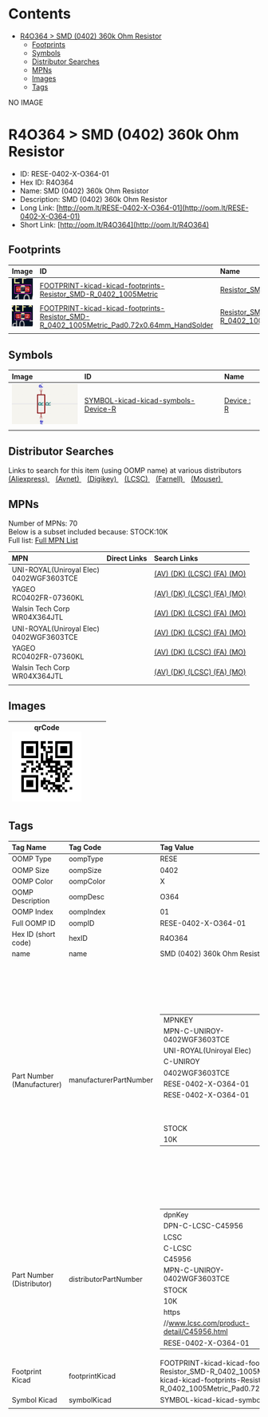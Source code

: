 



Contents
========

* [R4O364 > SMD (0402) 360k Ohm Resistor](#r4o364--smd-0402-360k-ohm-resistor)
	* [Footprints](#footprints)
	* [Symbols](#symbols)
	* [Distributor Searches](#distributor-searches)
	* [MPNs](#mpns)
	* [Images](#images)
	* [Tags](#tags)
  
NO IMAGE  
# R4O364 > SMD (0402) 360k Ohm Resistor

- ID: RESE-0402-X-O364-01
- Hex ID: R4O364
- Name: SMD (0402) 360k Ohm Resistor
- Description: SMD (0402) 360k Ohm Resistor
- Long Link: [http://oom.lt/RESE-0402-X-O364-01](http://oom.lt/RESE-0402-X-O364-01)
- Short Link: [http://oom.lt/R4O364](http://oom.lt/R4O364)

## Footprints
  

|Image|ID|Name|
| :--- | :--- | :--- |
|[![](https://raw.githubusercontent.com/oomlout/oomlout_OOMP_eda_V2/main/FOOTPRINT/kicad/kicad-footprints/Resistor_SMD/R_0402_1005Metric/image_140.png)](https://github.com/oomlout/oomlout_OOMP_eda_V2/tree/main/FOOTPRINT/kicad/kicad-footprints/Resistor_SMD/R_0402_1005Metric/)|[FOOTPRINT-kicad-kicad-footprints-Resistor_SMD-R_0402_1005Metric](https://github.com/oomlout/oomlout_OOMP_eda_V2/tree/main/FOOTPRINT/kicad/kicad-footprints/Resistor_SMD/R_0402_1005Metric/)|[Resistor_SMD : R_0402_1005Metric](https://github.com/oomlout/oomlout_OOMP_eda_V2/tree/main/FOOTPRINT/kicad/kicad-footprints/Resistor_SMD/R_0402_1005Metric/)|
|[![](https://raw.githubusercontent.com/oomlout/oomlout_OOMP_eda_V2/main/FOOTPRINT/kicad/kicad-footprints/Resistor_SMD/R_0402_1005Metric_Pad0.72x0.64mm_HandSolder/image_140.png)](https://github.com/oomlout/oomlout_OOMP_eda_V2/tree/main/FOOTPRINT/kicad/kicad-footprints/Resistor_SMD/R_0402_1005Metric_Pad0.72x0.64mm_HandSolder/)|[FOOTPRINT-kicad-kicad-footprints-Resistor_SMD-R_0402_1005Metric_Pad0.72x0.64mm_HandSolder](https://github.com/oomlout/oomlout_OOMP_eda_V2/tree/main/FOOTPRINT/kicad/kicad-footprints/Resistor_SMD/R_0402_1005Metric_Pad0.72x0.64mm_HandSolder/)|[Resistor_SMD : R_0402_1005Metric_Pad0.72x0.64mm_HandSolder](https://github.com/oomlout/oomlout_OOMP_eda_V2/tree/main/FOOTPRINT/kicad/kicad-footprints/Resistor_SMD/R_0402_1005Metric_Pad0.72x0.64mm_HandSolder/)|
||||

## Symbols
  

|Image|ID|Name|
| :--- | :--- | :--- |
|[![](https://raw.githubusercontent.com/oomlout/oomlout_OOMP_eda_V2/main/SYMBOL/kicad/kicad-symbols/Device/R/image_140.png)](https://github.com/oomlout/oomlout_OOMP_eda_V2/tree/main/SYMBOL/kicad/kicad-symbols/Device/R/)|[SYMBOL-kicad-kicad-symbols-Device-R](https://github.com/oomlout/oomlout_OOMP_eda_V2/tree/main/SYMBOL/kicad/kicad-symbols/Device/R/)|[Device : R](https://github.com/oomlout/oomlout_OOMP_eda_V2/tree/main/SYMBOL/kicad/kicad-symbols/Device/R/)|
||||

## Distributor Searches
  
Links to search for this item (using OOMP name) at various distributors  
[(Aliexpress) ](https://www.aliexpress.com/wholesale?SearchText=1117SMD+0402+360k+Ohm+Resistor)&nbsp;&nbsp;&nbsp;[(Avnet) ](https://www.avnet.com/shop/us/search/SMD+0402+360k+Ohm+Resistor)&nbsp;&nbsp;&nbsp;[(Digikey) ](https://www.digikey.co.uk/en/products/result?s=SMD+0402+360k+Ohm+Resistor)&nbsp;&nbsp;&nbsp;[(LCSC) ](https://www.lcsc.com/search?q=SMD+0402+360k+Ohm+Resistor)&nbsp;&nbsp;&nbsp;[(Farnell) ](https://uk.farnell.com/search?st=SMD+0402+360k+Ohm+Resistor)&nbsp;&nbsp;&nbsp;[(Mouser) ](https://www.mouser.com/c/?q=SMD+0402+360k+Ohm+Resistor)&nbsp;&nbsp;&nbsp;
## MPNs
  
Number of MPNs: 70<br>Below is a subset included because: STOCK:10K <br>Full list: [Full MPN List](MPNLIST.md)  

|MPN|Direct Links|Search Links|
| :--- | :--- | :--- |
|UNI-ROYAL(Uniroyal Elec)<br>0402WGF3603TCE||[(AV) ](https://www.avnet.com/shop/us/search/0402WGF3603TCE)[(DK) ](https://www.digikey.co.uk/products/en?keywords=0402WGF3603TCE)[(LCSC) ](https://www.lcsc.com/search?q=0402WGF3603TCE)[(FA) ](https://uk.farnell.com/search?st=0402WGF3603TCE)[(MO) ](https://www.mouser.com/c/?q=0402WGF3603TCE)|
|YAGEO<br>RC0402FR-07360KL||[(AV) ](https://www.avnet.com/shop/us/search/RC0402FR-07360KL)[(DK) ](https://www.digikey.co.uk/products/en?keywords=RC0402FR-07360KL)[(LCSC) ](https://www.lcsc.com/search?q=RC0402FR-07360KL)[(FA) ](https://uk.farnell.com/search?st=RC0402FR-07360KL)[(MO) ](https://www.mouser.com/c/?q=RC0402FR-07360KL)|
|Walsin Tech Corp<br>WR04X364JTL||[(AV) ](https://www.avnet.com/shop/us/search/WR04X364JTL)[(DK) ](https://www.digikey.co.uk/products/en?keywords=WR04X364JTL)[(LCSC) ](https://www.lcsc.com/search?q=WR04X364JTL)[(FA) ](https://uk.farnell.com/search?st=WR04X364JTL)[(MO) ](https://www.mouser.com/c/?q=WR04X364JTL)|
|UNI-ROYAL(Uniroyal Elec)<br>0402WGF3603TCE||[(AV) ](https://www.avnet.com/shop/us/search/0402WGF3603TCE)[(DK) ](https://www.digikey.co.uk/products/en?keywords=0402WGF3603TCE)[(LCSC) ](https://www.lcsc.com/search?q=0402WGF3603TCE)[(FA) ](https://uk.farnell.com/search?st=0402WGF3603TCE)[(MO) ](https://www.mouser.com/c/?q=0402WGF3603TCE)|
|YAGEO<br>RC0402FR-07360KL||[(AV) ](https://www.avnet.com/shop/us/search/RC0402FR-07360KL)[(DK) ](https://www.digikey.co.uk/products/en?keywords=RC0402FR-07360KL)[(LCSC) ](https://www.lcsc.com/search?q=RC0402FR-07360KL)[(FA) ](https://uk.farnell.com/search?st=RC0402FR-07360KL)[(MO) ](https://www.mouser.com/c/?q=RC0402FR-07360KL)|
|Walsin Tech Corp<br>WR04X364JTL||[(AV) ](https://www.avnet.com/shop/us/search/WR04X364JTL)[(DK) ](https://www.digikey.co.uk/products/en?keywords=WR04X364JTL)[(LCSC) ](https://www.lcsc.com/search?q=WR04X364JTL)[(FA) ](https://uk.farnell.com/search?st=WR04X364JTL)[(MO) ](https://www.mouser.com/c/?q=WR04X364JTL)|
||||

## Images
  

|qrCode<br>[![](https://raw.githubusercontent.com/oomlout/oomlout_OOMP_parts_V2/main/RESE/0402/X/O364/01/qrCode_140.png)](https://github.com/oomlout/oomlout_OOMP_parts_V2/tree/main/RESE/0402/X/O364/01/qrCode.png)||||
| :---: | :---: | :---: | :---: |

## Tags
  

|Tag Name|Tag Code|Tag Value|
| :--- | :--- | :--- |
|OOMP Type|oompType|RESE|
|OOMP Size|oompSize|0402|
|OOMP Color|oompColor|X|
|OOMP Description|oompDesc|O364|
|OOMP Index|oompIndex|01|
|Full OOMP ID|oompID|RESE-0402-X-O364-01|
|Hex ID (short code)|hexID|R4O364|
|name|name|SMD (0402) 360k Ohm Resistor|
|Part Number (Manufacturer)|manufacturerPartNumber|<table><tr><td>MPNKEY</td></tr><tr><td> MPN-C-UNIROY-0402WGF3603TCE</td><td> MANUFACTURER</td></tr><tr><td> UNI-ROYAL(Uniroyal Elec)</td><td> MANUCODE</td></tr><tr><td> C-UNIROY</td><td> MPN</td></tr><tr><td> 0402WGF3603TCE</td><td> OOMPIDPARTIAL</td></tr><tr><td> RESE-0402-X-O364-01</td><td> OOMPID</td></tr><tr><td> RESE-0402-X-O364-01</td><td> LINK</td></tr><tr><td> </td><td> DESCRIPTION</td></tr><tr><td> </td><td> TAGS</td></tr><tr><td> STOCK</td></tr><tr><td>10K</td></tr></table></td><td> <table><tr><td>MPNKEY</td></tr><tr><td> MPN-C-LIZELE-CR0402FF3603G</td><td> MANUFACTURER</td></tr><tr><td> LIZ Elec</td><td> MANUCODE</td></tr><tr><td> C-LIZELE</td><td> MPN</td></tr><tr><td> CR0402FF3603G</td><td> OOMPIDPARTIAL</td></tr><tr><td> RESE-0402-X-O364-01</td><td> OOMPID</td></tr><tr><td> RESE-0402-X-O364-01</td><td> LINK</td></tr><tr><td> </td><td> DESCRIPTION</td></tr><tr><td> </td><td> TAGS</td></tr><tr><td> </td></tr></table></td><td> <table><tr><td>MPNKEY</td></tr><tr><td> MPN-C-RALEC-RTT023603FTH</td><td> MANUFACTURER</td></tr><tr><td> RALEC</td><td> MANUCODE</td></tr><tr><td> C-RALEC</td><td> MPN</td></tr><tr><td> RTT023603FTH</td><td> OOMPIDPARTIAL</td></tr><tr><td> RESE-0402-X-O364-01</td><td> OOMPID</td></tr><tr><td> RESE-0402-X-O364-01</td><td> LINK</td></tr><tr><td> </td><td> DESCRIPTION</td></tr><tr><td> </td><td> TAGS</td></tr><tr><td> </td></tr></table></td><td> <table><tr><td>MPNKEY</td></tr><tr><td> MPN-C-KOASPE-RK73B1ETTP364J</td><td> MANUFACTURER</td></tr><tr><td> KOA Speer Elec</td><td> MANUCODE</td></tr><tr><td> C-KOASPE</td><td> MPN</td></tr><tr><td> RK73B1ETTP364J</td><td> OOMPIDPARTIAL</td></tr><tr><td> RESE-0402-X-O364-01</td><td> OOMPID</td></tr><tr><td> RESE-0402-X-O364-01</td><td> LINK</td></tr><tr><td> </td><td> DESCRIPTION</td></tr><tr><td> </td><td> TAGS</td></tr><tr><td> </td></tr></table></td><td> <table><tr><td>MPNKEY</td></tr><tr><td> MPN-C-YAGEO-RC0402FR-07360KL</td><td> MANUFACTURER</td></tr><tr><td> YAGEO</td><td> MANUCODE</td></tr><tr><td> C-YAGEO</td><td> MPN</td></tr><tr><td> RC0402FR-07360KL</td><td> OOMPIDPARTIAL</td></tr><tr><td> RESE-0402-X-O364-01</td><td> OOMPID</td></tr><tr><td> RESE-0402-X-O364-01</td><td> LINK</td></tr><tr><td> </td><td> DESCRIPTION</td></tr><tr><td> </td><td> TAGS</td></tr><tr><td> STOCK</td></tr><tr><td>10K</td></tr></table></td><td> <table><tr><td>MPNKEY</td></tr><tr><td> MPN-C-RALEC-RTT02364JTH</td><td> MANUFACTURER</td></tr><tr><td> RALEC</td><td> MANUCODE</td></tr><tr><td> C-RALEC</td><td> MPN</td></tr><tr><td> RTT02364JTH</td><td> OOMPIDPARTIAL</td></tr><tr><td> RESE-0402-X-O364-01</td><td> OOMPID</td></tr><tr><td> RESE-0402-X-O364-01</td><td> LINK</td></tr><tr><td> </td><td> DESCRIPTION</td></tr><tr><td> </td><td> TAGS</td></tr><tr><td> </td></tr></table></td><td> <table><tr><td>MPNKEY</td></tr><tr><td> MPN-C-WALSIN-WR04X3603FTL</td><td> MANUFACTURER</td></tr><tr><td> Walsin Tech Corp</td><td> MANUCODE</td></tr><tr><td> C-WALSIN</td><td> MPN</td></tr><tr><td> WR04X3603FTL</td><td> OOMPIDPARTIAL</td></tr><tr><td> RESE-0402-X-O364-01</td><td> OOMPID</td></tr><tr><td> RESE-0402-X-O364-01</td><td> LINK</td></tr><tr><td> </td><td> DESCRIPTION</td></tr><tr><td> </td><td> TAGS</td></tr><tr><td> STOCK</td></tr><tr><td>1K</td></tr></table></td><td> <table><tr><td>MPNKEY</td></tr><tr><td> MPN-C-YAGEO-AC0402FR-07360KL</td><td> MANUFACTURER</td></tr><tr><td> YAGEO</td><td> MANUCODE</td></tr><tr><td> C-YAGEO</td><td> MPN</td></tr><tr><td> AC0402FR-07360KL</td><td> OOMPIDPARTIAL</td></tr><tr><td> RESE-0402-X-O364-01</td><td> OOMPID</td></tr><tr><td> RESE-0402-X-O364-01</td><td> LINK</td></tr><tr><td> </td><td> DESCRIPTION</td></tr><tr><td> </td><td> TAGS</td></tr><tr><td> STOCK</td></tr><tr><td>1K</td></tr></table></td><td> <table><tr><td>MPNKEY</td></tr><tr><td> MPN-C-YAGEO-AC0402JR-07360KL</td><td> MANUFACTURER</td></tr><tr><td> YAGEO</td><td> MANUCODE</td></tr><tr><td> C-YAGEO</td><td> MPN</td></tr><tr><td> AC0402JR-07360KL</td><td> OOMPIDPARTIAL</td></tr><tr><td> RESE-0402-X-O364-01</td><td> OOMPID</td></tr><tr><td> RESE-0402-X-O364-01</td><td> LINK</td></tr><tr><td> </td><td> DESCRIPTION</td></tr><tr><td> </td><td> TAGS</td></tr><tr><td> </td></tr></table></td><td> <table><tr><td>MPNKEY</td></tr><tr><td> MPN-C-YAGEO-RC0402JR-07360KL</td><td> MANUFACTURER</td></tr><tr><td> YAGEO</td><td> MANUCODE</td></tr><tr><td> C-YAGEO</td><td> MPN</td></tr><tr><td> RC0402JR-07360KL</td><td> OOMPIDPARTIAL</td></tr><tr><td> RESE-0402-X-O364-01</td><td> OOMPID</td></tr><tr><td> RESE-0402-X-O364-01</td><td> LINK</td></tr><tr><td> </td><td> DESCRIPTION</td></tr><tr><td> </td><td> TAGS</td></tr><tr><td> </td></tr></table></td><td> <table><tr><td>MPNKEY</td></tr><tr><td> MPN-C-ROHMSE-MCR01MRTF3603</td><td> MANUFACTURER</td></tr><tr><td> ROHM Semicon</td><td> MANUCODE</td></tr><tr><td> C-ROHMSE</td><td> MPN</td></tr><tr><td> MCR01MRTF3603</td><td> OOMPIDPARTIAL</td></tr><tr><td> RESE-0402-X-O364-01</td><td> OOMPID</td></tr><tr><td> RESE-0402-X-O364-01</td><td> LINK</td></tr><tr><td> </td><td> DESCRIPTION</td></tr><tr><td> </td><td> TAGS</td></tr><tr><td> STOCK</td></tr><tr><td>1K</td></tr></table></td><td> <table><tr><td>MPNKEY</td></tr><tr><td> MPN-C-ROHMSE-MCR01MZPJ364</td><td> MANUFACTURER</td></tr><tr><td> ROHM Semicon</td><td> MANUCODE</td></tr><tr><td> C-ROHMSE</td><td> MPN</td></tr><tr><td> MCR01MZPJ364</td><td> OOMPIDPARTIAL</td></tr><tr><td> RESE-0402-X-O364-01</td><td> OOMPID</td></tr><tr><td> RESE-0402-X-O364-01</td><td> LINK</td></tr><tr><td> </td><td> DESCRIPTION</td></tr><tr><td> </td><td> TAGS</td></tr><tr><td> </td></tr></table></td><td> <table><tr><td>MPNKEY</td></tr><tr><td> MPN-C-KOASPE-RK73H1ETTP3603F</td><td> MANUFACTURER</td></tr><tr><td> KOA Speer Elec</td><td> MANUCODE</td></tr><tr><td> C-KOASPE</td><td> MPN</td></tr><tr><td> RK73H1ETTP3603F</td><td> OOMPIDPARTIAL</td></tr><tr><td> RESE-0402-X-O364-01</td><td> OOMPID</td></tr><tr><td> RESE-0402-X-O364-01</td><td> LINK</td></tr><tr><td> </td><td> DESCRIPTION</td></tr><tr><td> </td><td> TAGS</td></tr><tr><td> STOCK</td></tr><tr><td>1K</td></tr></table></td><td> <table><tr><td>MPNKEY</td></tr><tr><td> MPN-C-FHGUAN-RC-02W3603FT</td><td> MANUFACTURER</td></tr><tr><td> FH (Guangdong Fenghua Advanced Tech)</td><td> MANUCODE</td></tr><tr><td> C-FHGUAN</td><td> MPN</td></tr><tr><td> RC-02W3603FT</td><td> OOMPIDPARTIAL</td></tr><tr><td> RESE-0402-X-O364-01</td><td> OOMPID</td></tr><tr><td> RESE-0402-X-O364-01</td><td> LINK</td></tr><tr><td> </td><td> DESCRIPTION</td></tr><tr><td> </td><td> TAGS</td></tr><tr><td> </td></tr></table></td><td> <table><tr><td>MPNKEY</td></tr><tr><td> MPN-C-FHGUAN-RC-02W364JT</td><td> MANUFACTURER</td></tr><tr><td> FH (Guangdong Fenghua Advanced Tech)</td><td> MANUCODE</td></tr><tr><td> C-FHGUAN</td><td> MPN</td></tr><tr><td> RC-02W364JT</td><td> OOMPIDPARTIAL</td></tr><tr><td> RESE-0402-X-O364-01</td><td> OOMPID</td></tr><tr><td> RESE-0402-X-O364-01</td><td> LINK</td></tr><tr><td> </td><td> DESCRIPTION</td></tr><tr><td> </td><td> TAGS</td></tr><tr><td> STOCK</td></tr><tr><td>1K</td></tr></table></td><td> <table><tr><td>MPNKEY</td></tr><tr><td> MPN-C-FHGUAN-RC-02K3603FT</td><td> MANUFACTURER</td></tr><tr><td> FH (Guangdong Fenghua Advanced Tech)</td><td> MANUCODE</td></tr><tr><td> C-FHGUAN</td><td> MPN</td></tr><tr><td> RC-02K3603FT</td><td> OOMPIDPARTIAL</td></tr><tr><td> RESE-0402-X-O364-01</td><td> OOMPID</td></tr><tr><td> RESE-0402-X-O364-01</td><td> LINK</td></tr><tr><td> </td><td> DESCRIPTION</td></tr><tr><td> </td><td> TAGS</td></tr><tr><td> STOCK</td></tr><tr><td>1K</td></tr></table></td><td> <table><tr><td>MPNKEY</td></tr><tr><td> MPN-C-WALSIN-WR04X364JTL</td><td> MANUFACTURER</td></tr><tr><td> Walsin Tech Corp</td><td> MANUCODE</td></tr><tr><td> C-WALSIN</td><td> MPN</td></tr><tr><td> WR04X364JTL</td><td> OOMPIDPARTIAL</td></tr><tr><td> RESE-0402-X-O364-01</td><td> OOMPID</td></tr><tr><td> RESE-0402-X-O364-01</td><td> LINK</td></tr><tr><td> </td><td> DESCRIPTION</td></tr><tr><td> </td><td> TAGS</td></tr><tr><td> STOCK</td></tr><tr><td>10K</td></tr></table></td><td> <table><tr><td>MPNKEY</td></tr><tr><td> MPN-C-RESIST-AECR0402F360KK9</td><td> MANUFACTURER</td></tr><tr><td> Resistor.Today</td><td> MANUCODE</td></tr><tr><td> C-RESIST</td><td> MPN</td></tr><tr><td> AECR0402F360KK9</td><td> OOMPIDPARTIAL</td></tr><tr><td> RESE-0402-X-O364-01</td><td> OOMPID</td></tr><tr><td> RESE-0402-X-O364-01</td><td> LINK</td></tr><tr><td> </td><td> DESCRIPTION</td></tr><tr><td> </td><td> TAGS</td></tr><tr><td> </td></tr></table></td><td> <table><tr><td>MPNKEY</td></tr><tr><td> MPN-C-RESIST-HPCR0402F360KK9</td><td> MANUFACTURER</td></tr><tr><td> Resistor.Today</td><td> MANUCODE</td></tr><tr><td> C-RESIST</td><td> MPN</td></tr><tr><td> HPCR0402F360KK9</td><td> OOMPIDPARTIAL</td></tr><tr><td> RESE-0402-X-O364-01</td><td> OOMPID</td></tr><tr><td> RESE-0402-X-O364-01</td><td> LINK</td></tr><tr><td> </td><td> DESCRIPTION</td></tr><tr><td> </td><td> TAGS</td></tr><tr><td> STOCK</td></tr><tr><td>1K</td></tr></table></td><td> <table><tr><td>MPNKEY</td></tr><tr><td> MPN-C-PANASO-ERJ2GEJ364X</td><td> MANUFACTURER</td></tr><tr><td> PANASONIC</td><td> MANUCODE</td></tr><tr><td> C-PANASO</td><td> MPN</td></tr><tr><td> ERJ2GEJ364X</td><td> OOMPIDPARTIAL</td></tr><tr><td> RESE-0402-X-O364-01</td><td> OOMPID</td></tr><tr><td> RESE-0402-X-O364-01</td><td> LINK</td></tr><tr><td> </td><td> DESCRIPTION</td></tr><tr><td> </td><td> TAGS</td></tr><tr><td> STOCK</td></tr><tr><td>1K</td></tr></table></td><td> <table><tr><td>MPNKEY</td></tr><tr><td> MPN-C-PANASO-ERJ2RKF3603X</td><td> MANUFACTURER</td></tr><tr><td> PANASONIC</td><td> MANUCODE</td></tr><tr><td> C-PANASO</td><td> MPN</td></tr><tr><td> ERJ2RKF3603X</td><td> OOMPIDPARTIAL</td></tr><tr><td> RESE-0402-X-O364-01</td><td> OOMPID</td></tr><tr><td> RESE-0402-X-O364-01</td><td> LINK</td></tr><tr><td> </td><td> DESCRIPTION</td></tr><tr><td> </td><td> TAGS</td></tr><tr><td> STOCK</td></tr><tr><td>1K</td></tr></table></td><td> <table><tr><td>MPNKEY</td></tr><tr><td> MPN-C-UNIROY-0402WGJ0364TCE</td><td> MANUFACTURER</td></tr><tr><td> UNI-ROYAL(Uniroyal Elec)</td><td> MANUCODE</td></tr><tr><td> C-UNIROY</td><td> MPN</td></tr><tr><td> 0402WGJ0364TCE</td><td> OOMPIDPARTIAL</td></tr><tr><td> RESE-0402-X-O364-01</td><td> OOMPID</td></tr><tr><td> RESE-0402-X-O364-01</td><td> LINK</td></tr><tr><td> </td><td> DESCRIPTION</td></tr><tr><td> </td><td> TAGS</td></tr><tr><td> STOCK</td></tr><tr><td>1K</td></tr></table></td><td> <table><tr><td>MPNKEY</td></tr><tr><td> MPN-C-VISHAY-CRCW0402360KFKED</td><td> MANUFACTURER</td></tr><tr><td> Vishay Intertech</td><td> MANUCODE</td></tr><tr><td> C-VISHAY</td><td> MPN</td></tr><tr><td> CRCW0402360KFKED</td><td> OOMPIDPARTIAL</td></tr><tr><td> RESE-0402-X-O364-01</td><td> OOMPID</td></tr><tr><td> RESE-0402-X-O364-01</td><td> LINK</td></tr><tr><td> </td><td> DESCRIPTION</td></tr><tr><td> </td><td> TAGS</td></tr><tr><td> </td></tr></table></td><td> <table><tr><td>MPNKEY</td></tr><tr><td> MPN-C-VISHAY-CRCW0402360KJNED</td><td> MANUFACTURER</td></tr><tr><td> Vishay Intertech</td><td> MANUCODE</td></tr><tr><td> C-VISHAY</td><td> MPN</td></tr><tr><td> CRCW0402360KJNED</td><td> OOMPIDPARTIAL</td></tr><tr><td> RESE-0402-X-O364-01</td><td> OOMPID</td></tr><tr><td> RESE-0402-X-O364-01</td><td> LINK</td></tr><tr><td> </td><td> DESCRIPTION</td></tr><tr><td> </td><td> TAGS</td></tr><tr><td> </td></tr></table></td><td> <table><tr><td>MPNKEY</td></tr><tr><td> MPN-C-PANASO-ERJPA2J364X</td><td> MANUFACTURER</td></tr><tr><td> PANASONIC</td><td> MANUCODE</td></tr><tr><td> C-PANASO</td><td> MPN</td></tr><tr><td> ERJPA2J364X</td><td> OOMPIDPARTIAL</td></tr><tr><td> RESE-0402-X-O364-01</td><td> OOMPID</td></tr><tr><td> RESE-0402-X-O364-01</td><td> LINK</td></tr><tr><td> </td><td> DESCRIPTION</td></tr><tr><td> </td><td> TAGS</td></tr><tr><td> </td></tr></table></td><td> <table><tr><td>MPNKEY</td></tr><tr><td> MPN-C-PANASO-ERJPA2F3603X</td><td> MANUFACTURER</td></tr><tr><td> PANASONIC</td><td> MANUCODE</td></tr><tr><td> C-PANASO</td><td> MPN</td></tr><tr><td> ERJPA2F3603X</td><td> OOMPIDPARTIAL</td></tr><tr><td> RESE-0402-X-O364-01</td><td> OOMPID</td></tr><tr><td> RESE-0402-X-O364-01</td><td> LINK</td></tr><tr><td> </td><td> DESCRIPTION</td></tr><tr><td> </td><td> TAGS</td></tr><tr><td> </td></tr></table></td><td> <table><tr><td>MPNKEY</td></tr><tr><td> MPN-C-EVEROH-CR0402F360KQ10Z</td><td> MANUFACTURER</td></tr><tr><td> Ever Ohms Tech</td><td> MANUCODE</td></tr><tr><td> C-EVEROH</td><td> MPN</td></tr><tr><td> CR0402F360KQ10Z</td><td> OOMPIDPARTIAL</td></tr><tr><td> RESE-0402-X-O364-01</td><td> OOMPID</td></tr><tr><td> RESE-0402-X-O364-01</td><td> LINK</td></tr><tr><td> </td><td> DESCRIPTION</td></tr><tr><td> </td><td> TAGS</td></tr><tr><td> STOCK</td></tr><tr><td>1K</td></tr></table></td><td> <table><tr><td>MPNKEY</td></tr><tr><td> MPN-C-UNIROY-NQ02WGJ0364TCE</td><td> MANUFACTURER</td></tr><tr><td> UNI-ROYAL(Uniroyal Elec)</td><td> MANUCODE</td></tr><tr><td> C-UNIROY</td><td> MPN</td></tr><tr><td> NQ02WGJ0364TCE</td><td> OOMPIDPARTIAL</td></tr><tr><td> RESE-0402-X-O364-01</td><td> OOMPID</td></tr><tr><td> RESE-0402-X-O364-01</td><td> LINK</td></tr><tr><td> </td><td> DESCRIPTION</td></tr><tr><td> </td><td> TAGS</td></tr><tr><td> STOCK</td></tr><tr><td>1K</td></tr></table></td><td> <table><tr><td>MPNKEY</td></tr><tr><td> MPN-C-UNIROY-NQ02WGF3603TCE</td><td> MANUFACTURER</td></tr><tr><td> UNI-ROYAL(Uniroyal Elec)</td><td> MANUCODE</td></tr><tr><td> C-UNIROY</td><td> MPN</td></tr><tr><td> NQ02WGF3603TCE</td><td> OOMPIDPARTIAL</td></tr><tr><td> RESE-0402-X-O364-01</td><td> OOMPID</td></tr><tr><td> RESE-0402-X-O364-01</td><td> LINK</td></tr><tr><td> </td><td> DESCRIPTION</td></tr><tr><td> </td><td> TAGS</td></tr><tr><td> </td></tr></table></td><td> <table><tr><td>MPNKEY</td></tr><tr><td> MPN-C-UNIROY-CQ02WGF3603TCE</td><td> MANUFACTURER</td></tr><tr><td> UNI-ROYAL(Uniroyal Elec)</td><td> MANUCODE</td></tr><tr><td> C-UNIROY</td><td> MPN</td></tr><tr><td> CQ02WGF3603TCE</td><td> OOMPIDPARTIAL</td></tr><tr><td> RESE-0402-X-O364-01</td><td> OOMPID</td></tr><tr><td> RESE-0402-X-O364-01</td><td> LINK</td></tr><tr><td> </td><td> DESCRIPTION</td></tr><tr><td> </td><td> TAGS</td></tr><tr><td> </td></tr></table></td><td> <table><tr><td>MPNKEY</td></tr><tr><td> MPN-C-VISHAY-CRCW0402360KJNEDHP</td><td> MANUFACTURER</td></tr><tr><td> Vishay Intertech</td><td> MANUCODE</td></tr><tr><td> C-VISHAY</td><td> MPN</td></tr><tr><td> CRCW0402360KJNEDHP</td><td> OOMPIDPARTIAL</td></tr><tr><td> RESE-0402-X-O364-01</td><td> OOMPID</td></tr><tr><td> RESE-0402-X-O364-01</td><td> LINK</td></tr><tr><td> </td><td> DESCRIPTION</td></tr><tr><td> </td><td> TAGS</td></tr><tr><td> </td></tr></table></td><td> <table><tr><td>MPNKEY</td></tr><tr><td> MPN-C-YAGEO-AA0402FR-07360KL</td><td> MANUFACTURER</td></tr><tr><td> YAGEO</td><td> MANUCODE</td></tr><tr><td> C-YAGEO</td><td> MPN</td></tr><tr><td> AA0402FR-07360KL</td><td> OOMPIDPARTIAL</td></tr><tr><td> RESE-0402-X-O364-01</td><td> OOMPID</td></tr><tr><td> RESE-0402-X-O364-01</td><td> LINK</td></tr><tr><td> </td><td> DESCRIPTION</td></tr><tr><td> </td><td> TAGS</td></tr><tr><td> </td></tr></table></td><td> <table><tr><td>MPNKEY</td></tr><tr><td> MPN-C-YAGEO-AF0402FR-07360KL</td><td> MANUFACTURER</td></tr><tr><td> YAGEO</td><td> MANUCODE</td></tr><tr><td> C-YAGEO</td><td> MPN</td></tr><tr><td> AF0402FR-07360KL</td><td> OOMPIDPARTIAL</td></tr><tr><td> RESE-0402-X-O364-01</td><td> OOMPID</td></tr><tr><td> RESE-0402-X-O364-01</td><td> LINK</td></tr><tr><td> </td><td> DESCRIPTION</td></tr><tr><td> </td><td> TAGS</td></tr><tr><td> </td></tr></table></td><td> <table><tr><td>MPNKEY</td></tr><tr><td> MPN-C-YAGEO-AA0402JR-07360KL</td><td> MANUFACTURER</td></tr><tr><td> YAGEO</td><td> MANUCODE</td></tr><tr><td> C-YAGEO</td><td> MPN</td></tr><tr><td> AA0402JR-07360KL</td><td> OOMPIDPARTIAL</td></tr><tr><td> RESE-0402-X-O364-01</td><td> OOMPID</td></tr><tr><td> RESE-0402-X-O364-01</td><td> LINK</td></tr><tr><td> </td><td> DESCRIPTION</td></tr><tr><td> </td><td> TAGS</td></tr><tr><td> </td></tr></table></td><td> <table><tr><td>MPNKEY</td></tr><tr><td> MPN-C-YAGEO-AF0402DR-07360KL</td><td> MANUFACTURER</td></tr><tr><td> YAGEO</td><td> MANUCODE</td></tr><tr><td> C-YAGEO</td><td> MPN</td></tr><tr><td> AF0402DR-07360KL</td><td> OOMPIDPARTIAL</td></tr><tr><td> RESE-0402-X-O364-01</td><td> OOMPID</td></tr><tr><td> RESE-0402-X-O364-01</td><td> LINK</td></tr><tr><td> </td><td> DESCRIPTION</td></tr><tr><td> </td><td> TAGS</td></tr><tr><td> </td></tr></table></td><td> <table><tr><td>MPNKEY</td></tr><tr><td> MPN-C-UNIROY-0402WGF3603TCE</td><td> MANUFACTURER</td></tr><tr><td> UNI-ROYAL(Uniroyal Elec)</td><td> MANUCODE</td></tr><tr><td> C-UNIROY</td><td> MPN</td></tr><tr><td> 0402WGF3603TCE</td><td> OOMPIDPARTIAL</td></tr><tr><td> RESE-0402-X-O364-01</td><td> OOMPID</td></tr><tr><td> RESE-0402-X-O364-01</td><td> LINK</td></tr><tr><td> </td><td> DESCRIPTION</td></tr><tr><td> </td><td> TAGS</td></tr><tr><td> STOCK</td></tr><tr><td>10K</td></tr></table></td><td> <table><tr><td>MPNKEY</td></tr><tr><td> MPN-C-LIZELE-CR0402FF3603G</td><td> MANUFACTURER</td></tr><tr><td> LIZ Elec</td><td> MANUCODE</td></tr><tr><td> C-LIZELE</td><td> MPN</td></tr><tr><td> CR0402FF3603G</td><td> OOMPIDPARTIAL</td></tr><tr><td> RESE-0402-X-O364-01</td><td> OOMPID</td></tr><tr><td> RESE-0402-X-O364-01</td><td> LINK</td></tr><tr><td> </td><td> DESCRIPTION</td></tr><tr><td> </td><td> TAGS</td></tr><tr><td> </td></tr></table></td><td> <table><tr><td>MPNKEY</td></tr><tr><td> MPN-C-RALEC-RTT023603FTH</td><td> MANUFACTURER</td></tr><tr><td> RALEC</td><td> MANUCODE</td></tr><tr><td> C-RALEC</td><td> MPN</td></tr><tr><td> RTT023603FTH</td><td> OOMPIDPARTIAL</td></tr><tr><td> RESE-0402-X-O364-01</td><td> OOMPID</td></tr><tr><td> RESE-0402-X-O364-01</td><td> LINK</td></tr><tr><td> </td><td> DESCRIPTION</td></tr><tr><td> </td><td> TAGS</td></tr><tr><td> </td></tr></table></td><td> <table><tr><td>MPNKEY</td></tr><tr><td> MPN-C-KOASPE-RK73B1ETTP364J</td><td> MANUFACTURER</td></tr><tr><td> KOA Speer Elec</td><td> MANUCODE</td></tr><tr><td> C-KOASPE</td><td> MPN</td></tr><tr><td> RK73B1ETTP364J</td><td> OOMPIDPARTIAL</td></tr><tr><td> RESE-0402-X-O364-01</td><td> OOMPID</td></tr><tr><td> RESE-0402-X-O364-01</td><td> LINK</td></tr><tr><td> </td><td> DESCRIPTION</td></tr><tr><td> </td><td> TAGS</td></tr><tr><td> </td></tr></table></td><td> <table><tr><td>MPNKEY</td></tr><tr><td> MPN-C-YAGEO-RC0402FR-07360KL</td><td> MANUFACTURER</td></tr><tr><td> YAGEO</td><td> MANUCODE</td></tr><tr><td> C-YAGEO</td><td> MPN</td></tr><tr><td> RC0402FR-07360KL</td><td> OOMPIDPARTIAL</td></tr><tr><td> RESE-0402-X-O364-01</td><td> OOMPID</td></tr><tr><td> RESE-0402-X-O364-01</td><td> LINK</td></tr><tr><td> </td><td> DESCRIPTION</td></tr><tr><td> </td><td> TAGS</td></tr><tr><td> STOCK</td></tr><tr><td>10K</td></tr></table></td><td> <table><tr><td>MPNKEY</td></tr><tr><td> MPN-C-RALEC-RTT02364JTH</td><td> MANUFACTURER</td></tr><tr><td> RALEC</td><td> MANUCODE</td></tr><tr><td> C-RALEC</td><td> MPN</td></tr><tr><td> RTT02364JTH</td><td> OOMPIDPARTIAL</td></tr><tr><td> RESE-0402-X-O364-01</td><td> OOMPID</td></tr><tr><td> RESE-0402-X-O364-01</td><td> LINK</td></tr><tr><td> </td><td> DESCRIPTION</td></tr><tr><td> </td><td> TAGS</td></tr><tr><td> </td></tr></table></td><td> <table><tr><td>MPNKEY</td></tr><tr><td> MPN-C-WALSIN-WR04X3603FTL</td><td> MANUFACTURER</td></tr><tr><td> Walsin Tech Corp</td><td> MANUCODE</td></tr><tr><td> C-WALSIN</td><td> MPN</td></tr><tr><td> WR04X3603FTL</td><td> OOMPIDPARTIAL</td></tr><tr><td> RESE-0402-X-O364-01</td><td> OOMPID</td></tr><tr><td> RESE-0402-X-O364-01</td><td> LINK</td></tr><tr><td> </td><td> DESCRIPTION</td></tr><tr><td> </td><td> TAGS</td></tr><tr><td> STOCK</td></tr><tr><td>1K</td></tr></table></td><td> <table><tr><td>MPNKEY</td></tr><tr><td> MPN-C-YAGEO-AC0402FR-07360KL</td><td> MANUFACTURER</td></tr><tr><td> YAGEO</td><td> MANUCODE</td></tr><tr><td> C-YAGEO</td><td> MPN</td></tr><tr><td> AC0402FR-07360KL</td><td> OOMPIDPARTIAL</td></tr><tr><td> RESE-0402-X-O364-01</td><td> OOMPID</td></tr><tr><td> RESE-0402-X-O364-01</td><td> LINK</td></tr><tr><td> </td><td> DESCRIPTION</td></tr><tr><td> </td><td> TAGS</td></tr><tr><td> STOCK</td></tr><tr><td>1K</td></tr></table></td><td> <table><tr><td>MPNKEY</td></tr><tr><td> MPN-C-YAGEO-AC0402JR-07360KL</td><td> MANUFACTURER</td></tr><tr><td> YAGEO</td><td> MANUCODE</td></tr><tr><td> C-YAGEO</td><td> MPN</td></tr><tr><td> AC0402JR-07360KL</td><td> OOMPIDPARTIAL</td></tr><tr><td> RESE-0402-X-O364-01</td><td> OOMPID</td></tr><tr><td> RESE-0402-X-O364-01</td><td> LINK</td></tr><tr><td> </td><td> DESCRIPTION</td></tr><tr><td> </td><td> TAGS</td></tr><tr><td> </td></tr></table></td><td> <table><tr><td>MPNKEY</td></tr><tr><td> MPN-C-YAGEO-RC0402JR-07360KL</td><td> MANUFACTURER</td></tr><tr><td> YAGEO</td><td> MANUCODE</td></tr><tr><td> C-YAGEO</td><td> MPN</td></tr><tr><td> RC0402JR-07360KL</td><td> OOMPIDPARTIAL</td></tr><tr><td> RESE-0402-X-O364-01</td><td> OOMPID</td></tr><tr><td> RESE-0402-X-O364-01</td><td> LINK</td></tr><tr><td> </td><td> DESCRIPTION</td></tr><tr><td> </td><td> TAGS</td></tr><tr><td> </td></tr></table></td><td> <table><tr><td>MPNKEY</td></tr><tr><td> MPN-C-ROHMSE-MCR01MRTF3603</td><td> MANUFACTURER</td></tr><tr><td> ROHM Semicon</td><td> MANUCODE</td></tr><tr><td> C-ROHMSE</td><td> MPN</td></tr><tr><td> MCR01MRTF3603</td><td> OOMPIDPARTIAL</td></tr><tr><td> RESE-0402-X-O364-01</td><td> OOMPID</td></tr><tr><td> RESE-0402-X-O364-01</td><td> LINK</td></tr><tr><td> </td><td> DESCRIPTION</td></tr><tr><td> </td><td> TAGS</td></tr><tr><td> STOCK</td></tr><tr><td>1K</td></tr></table></td><td> <table><tr><td>MPNKEY</td></tr><tr><td> MPN-C-ROHMSE-MCR01MZPJ364</td><td> MANUFACTURER</td></tr><tr><td> ROHM Semicon</td><td> MANUCODE</td></tr><tr><td> C-ROHMSE</td><td> MPN</td></tr><tr><td> MCR01MZPJ364</td><td> OOMPIDPARTIAL</td></tr><tr><td> RESE-0402-X-O364-01</td><td> OOMPID</td></tr><tr><td> RESE-0402-X-O364-01</td><td> LINK</td></tr><tr><td> </td><td> DESCRIPTION</td></tr><tr><td> </td><td> TAGS</td></tr><tr><td> </td></tr></table></td><td> <table><tr><td>MPNKEY</td></tr><tr><td> MPN-C-KOASPE-RK73H1ETTP3603F</td><td> MANUFACTURER</td></tr><tr><td> KOA Speer Elec</td><td> MANUCODE</td></tr><tr><td> C-KOASPE</td><td> MPN</td></tr><tr><td> RK73H1ETTP3603F</td><td> OOMPIDPARTIAL</td></tr><tr><td> RESE-0402-X-O364-01</td><td> OOMPID</td></tr><tr><td> RESE-0402-X-O364-01</td><td> LINK</td></tr><tr><td> </td><td> DESCRIPTION</td></tr><tr><td> </td><td> TAGS</td></tr><tr><td> STOCK</td></tr><tr><td>1K</td></tr></table></td><td> <table><tr><td>MPNKEY</td></tr><tr><td> MPN-C-FHGUAN-RC-02W3603FT</td><td> MANUFACTURER</td></tr><tr><td> FH (Guangdong Fenghua Advanced Tech)</td><td> MANUCODE</td></tr><tr><td> C-FHGUAN</td><td> MPN</td></tr><tr><td> RC-02W3603FT</td><td> OOMPIDPARTIAL</td></tr><tr><td> RESE-0402-X-O364-01</td><td> OOMPID</td></tr><tr><td> RESE-0402-X-O364-01</td><td> LINK</td></tr><tr><td> </td><td> DESCRIPTION</td></tr><tr><td> </td><td> TAGS</td></tr><tr><td> </td></tr></table></td><td> <table><tr><td>MPNKEY</td></tr><tr><td> MPN-C-FHGUAN-RC-02W364JT</td><td> MANUFACTURER</td></tr><tr><td> FH (Guangdong Fenghua Advanced Tech)</td><td> MANUCODE</td></tr><tr><td> C-FHGUAN</td><td> MPN</td></tr><tr><td> RC-02W364JT</td><td> OOMPIDPARTIAL</td></tr><tr><td> RESE-0402-X-O364-01</td><td> OOMPID</td></tr><tr><td> RESE-0402-X-O364-01</td><td> LINK</td></tr><tr><td> </td><td> DESCRIPTION</td></tr><tr><td> </td><td> TAGS</td></tr><tr><td> STOCK</td></tr><tr><td>1K</td></tr></table></td><td> <table><tr><td>MPNKEY</td></tr><tr><td> MPN-C-FHGUAN-RC-02K3603FT</td><td> MANUFACTURER</td></tr><tr><td> FH (Guangdong Fenghua Advanced Tech)</td><td> MANUCODE</td></tr><tr><td> C-FHGUAN</td><td> MPN</td></tr><tr><td> RC-02K3603FT</td><td> OOMPIDPARTIAL</td></tr><tr><td> RESE-0402-X-O364-01</td><td> OOMPID</td></tr><tr><td> RESE-0402-X-O364-01</td><td> LINK</td></tr><tr><td> </td><td> DESCRIPTION</td></tr><tr><td> </td><td> TAGS</td></tr><tr><td> STOCK</td></tr><tr><td>1K</td></tr></table></td><td> <table><tr><td>MPNKEY</td></tr><tr><td> MPN-C-WALSIN-WR04X364JTL</td><td> MANUFACTURER</td></tr><tr><td> Walsin Tech Corp</td><td> MANUCODE</td></tr><tr><td> C-WALSIN</td><td> MPN</td></tr><tr><td> WR04X364JTL</td><td> OOMPIDPARTIAL</td></tr><tr><td> RESE-0402-X-O364-01</td><td> OOMPID</td></tr><tr><td> RESE-0402-X-O364-01</td><td> LINK</td></tr><tr><td> </td><td> DESCRIPTION</td></tr><tr><td> </td><td> TAGS</td></tr><tr><td> STOCK</td></tr><tr><td>10K</td></tr></table></td><td> <table><tr><td>MPNKEY</td></tr><tr><td> MPN-C-RESIST-AECR0402F360KK9</td><td> MANUFACTURER</td></tr><tr><td> Resistor.Today</td><td> MANUCODE</td></tr><tr><td> C-RESIST</td><td> MPN</td></tr><tr><td> AECR0402F360KK9</td><td> OOMPIDPARTIAL</td></tr><tr><td> RESE-0402-X-O364-01</td><td> OOMPID</td></tr><tr><td> RESE-0402-X-O364-01</td><td> LINK</td></tr><tr><td> </td><td> DESCRIPTION</td></tr><tr><td> </td><td> TAGS</td></tr><tr><td> </td></tr></table></td><td> <table><tr><td>MPNKEY</td></tr><tr><td> MPN-C-RESIST-HPCR0402F360KK9</td><td> MANUFACTURER</td></tr><tr><td> Resistor.Today</td><td> MANUCODE</td></tr><tr><td> C-RESIST</td><td> MPN</td></tr><tr><td> HPCR0402F360KK9</td><td> OOMPIDPARTIAL</td></tr><tr><td> RESE-0402-X-O364-01</td><td> OOMPID</td></tr><tr><td> RESE-0402-X-O364-01</td><td> LINK</td></tr><tr><td> </td><td> DESCRIPTION</td></tr><tr><td> </td><td> TAGS</td></tr><tr><td> STOCK</td></tr><tr><td>1K</td></tr></table></td><td> <table><tr><td>MPNKEY</td></tr><tr><td> MPN-C-PANASO-ERJ2GEJ364X</td><td> MANUFACTURER</td></tr><tr><td> PANASONIC</td><td> MANUCODE</td></tr><tr><td> C-PANASO</td><td> MPN</td></tr><tr><td> ERJ2GEJ364X</td><td> OOMPIDPARTIAL</td></tr><tr><td> RESE-0402-X-O364-01</td><td> OOMPID</td></tr><tr><td> RESE-0402-X-O364-01</td><td> LINK</td></tr><tr><td> </td><td> DESCRIPTION</td></tr><tr><td> </td><td> TAGS</td></tr><tr><td> STOCK</td></tr><tr><td>1K</td></tr></table></td><td> <table><tr><td>MPNKEY</td></tr><tr><td> MPN-C-PANASO-ERJ2RKF3603X</td><td> MANUFACTURER</td></tr><tr><td> PANASONIC</td><td> MANUCODE</td></tr><tr><td> C-PANASO</td><td> MPN</td></tr><tr><td> ERJ2RKF3603X</td><td> OOMPIDPARTIAL</td></tr><tr><td> RESE-0402-X-O364-01</td><td> OOMPID</td></tr><tr><td> RESE-0402-X-O364-01</td><td> LINK</td></tr><tr><td> </td><td> DESCRIPTION</td></tr><tr><td> </td><td> TAGS</td></tr><tr><td> STOCK</td></tr><tr><td>1K</td></tr></table></td><td> <table><tr><td>MPNKEY</td></tr><tr><td> MPN-C-UNIROY-0402WGJ0364TCE</td><td> MANUFACTURER</td></tr><tr><td> UNI-ROYAL(Uniroyal Elec)</td><td> MANUCODE</td></tr><tr><td> C-UNIROY</td><td> MPN</td></tr><tr><td> 0402WGJ0364TCE</td><td> OOMPIDPARTIAL</td></tr><tr><td> RESE-0402-X-O364-01</td><td> OOMPID</td></tr><tr><td> RESE-0402-X-O364-01</td><td> LINK</td></tr><tr><td> </td><td> DESCRIPTION</td></tr><tr><td> </td><td> TAGS</td></tr><tr><td> STOCK</td></tr><tr><td>1K</td></tr></table></td><td> <table><tr><td>MPNKEY</td></tr><tr><td> MPN-C-VISHAY-CRCW0402360KFKED</td><td> MANUFACTURER</td></tr><tr><td> Vishay Intertech</td><td> MANUCODE</td></tr><tr><td> C-VISHAY</td><td> MPN</td></tr><tr><td> CRCW0402360KFKED</td><td> OOMPIDPARTIAL</td></tr><tr><td> RESE-0402-X-O364-01</td><td> OOMPID</td></tr><tr><td> RESE-0402-X-O364-01</td><td> LINK</td></tr><tr><td> </td><td> DESCRIPTION</td></tr><tr><td> </td><td> TAGS</td></tr><tr><td> </td></tr></table></td><td> <table><tr><td>MPNKEY</td></tr><tr><td> MPN-C-VISHAY-CRCW0402360KJNED</td><td> MANUFACTURER</td></tr><tr><td> Vishay Intertech</td><td> MANUCODE</td></tr><tr><td> C-VISHAY</td><td> MPN</td></tr><tr><td> CRCW0402360KJNED</td><td> OOMPIDPARTIAL</td></tr><tr><td> RESE-0402-X-O364-01</td><td> OOMPID</td></tr><tr><td> RESE-0402-X-O364-01</td><td> LINK</td></tr><tr><td> </td><td> DESCRIPTION</td></tr><tr><td> </td><td> TAGS</td></tr><tr><td> </td></tr></table></td><td> <table><tr><td>MPNKEY</td></tr><tr><td> MPN-C-PANASO-ERJPA2J364X</td><td> MANUFACTURER</td></tr><tr><td> PANASONIC</td><td> MANUCODE</td></tr><tr><td> C-PANASO</td><td> MPN</td></tr><tr><td> ERJPA2J364X</td><td> OOMPIDPARTIAL</td></tr><tr><td> RESE-0402-X-O364-01</td><td> OOMPID</td></tr><tr><td> RESE-0402-X-O364-01</td><td> LINK</td></tr><tr><td> </td><td> DESCRIPTION</td></tr><tr><td> </td><td> TAGS</td></tr><tr><td> </td></tr></table></td><td> <table><tr><td>MPNKEY</td></tr><tr><td> MPN-C-PANASO-ERJPA2F3603X</td><td> MANUFACTURER</td></tr><tr><td> PANASONIC</td><td> MANUCODE</td></tr><tr><td> C-PANASO</td><td> MPN</td></tr><tr><td> ERJPA2F3603X</td><td> OOMPIDPARTIAL</td></tr><tr><td> RESE-0402-X-O364-01</td><td> OOMPID</td></tr><tr><td> RESE-0402-X-O364-01</td><td> LINK</td></tr><tr><td> </td><td> DESCRIPTION</td></tr><tr><td> </td><td> TAGS</td></tr><tr><td> </td></tr></table></td><td> <table><tr><td>MPNKEY</td></tr><tr><td> MPN-C-EVEROH-CR0402F360KQ10Z</td><td> MANUFACTURER</td></tr><tr><td> Ever Ohms Tech</td><td> MANUCODE</td></tr><tr><td> C-EVEROH</td><td> MPN</td></tr><tr><td> CR0402F360KQ10Z</td><td> OOMPIDPARTIAL</td></tr><tr><td> RESE-0402-X-O364-01</td><td> OOMPID</td></tr><tr><td> RESE-0402-X-O364-01</td><td> LINK</td></tr><tr><td> </td><td> DESCRIPTION</td></tr><tr><td> </td><td> TAGS</td></tr><tr><td> STOCK</td></tr><tr><td>1K</td></tr></table></td><td> <table><tr><td>MPNKEY</td></tr><tr><td> MPN-C-UNIROY-NQ02WGJ0364TCE</td><td> MANUFACTURER</td></tr><tr><td> UNI-ROYAL(Uniroyal Elec)</td><td> MANUCODE</td></tr><tr><td> C-UNIROY</td><td> MPN</td></tr><tr><td> NQ02WGJ0364TCE</td><td> OOMPIDPARTIAL</td></tr><tr><td> RESE-0402-X-O364-01</td><td> OOMPID</td></tr><tr><td> RESE-0402-X-O364-01</td><td> LINK</td></tr><tr><td> </td><td> DESCRIPTION</td></tr><tr><td> </td><td> TAGS</td></tr><tr><td> STOCK</td></tr><tr><td>1K</td></tr></table></td><td> <table><tr><td>MPNKEY</td></tr><tr><td> MPN-C-UNIROY-NQ02WGF3603TCE</td><td> MANUFACTURER</td></tr><tr><td> UNI-ROYAL(Uniroyal Elec)</td><td> MANUCODE</td></tr><tr><td> C-UNIROY</td><td> MPN</td></tr><tr><td> NQ02WGF3603TCE</td><td> OOMPIDPARTIAL</td></tr><tr><td> RESE-0402-X-O364-01</td><td> OOMPID</td></tr><tr><td> RESE-0402-X-O364-01</td><td> LINK</td></tr><tr><td> </td><td> DESCRIPTION</td></tr><tr><td> </td><td> TAGS</td></tr><tr><td> </td></tr></table></td><td> <table><tr><td>MPNKEY</td></tr><tr><td> MPN-C-UNIROY-CQ02WGF3603TCE</td><td> MANUFACTURER</td></tr><tr><td> UNI-ROYAL(Uniroyal Elec)</td><td> MANUCODE</td></tr><tr><td> C-UNIROY</td><td> MPN</td></tr><tr><td> CQ02WGF3603TCE</td><td> OOMPIDPARTIAL</td></tr><tr><td> RESE-0402-X-O364-01</td><td> OOMPID</td></tr><tr><td> RESE-0402-X-O364-01</td><td> LINK</td></tr><tr><td> </td><td> DESCRIPTION</td></tr><tr><td> </td><td> TAGS</td></tr><tr><td> </td></tr></table></td><td> <table><tr><td>MPNKEY</td></tr><tr><td> MPN-C-VISHAY-CRCW0402360KJNEDHP</td><td> MANUFACTURER</td></tr><tr><td> Vishay Intertech</td><td> MANUCODE</td></tr><tr><td> C-VISHAY</td><td> MPN</td></tr><tr><td> CRCW0402360KJNEDHP</td><td> OOMPIDPARTIAL</td></tr><tr><td> RESE-0402-X-O364-01</td><td> OOMPID</td></tr><tr><td> RESE-0402-X-O364-01</td><td> LINK</td></tr><tr><td> </td><td> DESCRIPTION</td></tr><tr><td> </td><td> TAGS</td></tr><tr><td> </td></tr></table></td><td> <table><tr><td>MPNKEY</td></tr><tr><td> MPN-C-YAGEO-AA0402FR-07360KL</td><td> MANUFACTURER</td></tr><tr><td> YAGEO</td><td> MANUCODE</td></tr><tr><td> C-YAGEO</td><td> MPN</td></tr><tr><td> AA0402FR-07360KL</td><td> OOMPIDPARTIAL</td></tr><tr><td> RESE-0402-X-O364-01</td><td> OOMPID</td></tr><tr><td> RESE-0402-X-O364-01</td><td> LINK</td></tr><tr><td> </td><td> DESCRIPTION</td></tr><tr><td> </td><td> TAGS</td></tr><tr><td> </td></tr></table></td><td> <table><tr><td>MPNKEY</td></tr><tr><td> MPN-C-YAGEO-AF0402FR-07360KL</td><td> MANUFACTURER</td></tr><tr><td> YAGEO</td><td> MANUCODE</td></tr><tr><td> C-YAGEO</td><td> MPN</td></tr><tr><td> AF0402FR-07360KL</td><td> OOMPIDPARTIAL</td></tr><tr><td> RESE-0402-X-O364-01</td><td> OOMPID</td></tr><tr><td> RESE-0402-X-O364-01</td><td> LINK</td></tr><tr><td> </td><td> DESCRIPTION</td></tr><tr><td> </td><td> TAGS</td></tr><tr><td> </td></tr></table></td><td> <table><tr><td>MPNKEY</td></tr><tr><td> MPN-C-YAGEO-AA0402JR-07360KL</td><td> MANUFACTURER</td></tr><tr><td> YAGEO</td><td> MANUCODE</td></tr><tr><td> C-YAGEO</td><td> MPN</td></tr><tr><td> AA0402JR-07360KL</td><td> OOMPIDPARTIAL</td></tr><tr><td> RESE-0402-X-O364-01</td><td> OOMPID</td></tr><tr><td> RESE-0402-X-O364-01</td><td> LINK</td></tr><tr><td> </td><td> DESCRIPTION</td></tr><tr><td> </td><td> TAGS</td></tr><tr><td> </td></tr></table></td><td> <table><tr><td>MPNKEY</td></tr><tr><td> MPN-C-YAGEO-AF0402DR-07360KL</td><td> MANUFACTURER</td></tr><tr><td> YAGEO</td><td> MANUCODE</td></tr><tr><td> C-YAGEO</td><td> MPN</td></tr><tr><td> AF0402DR-07360KL</td><td> OOMPIDPARTIAL</td></tr><tr><td> RESE-0402-X-O364-01</td><td> OOMPID</td></tr><tr><td> RESE-0402-X-O364-01</td><td> LINK</td></tr><tr><td> </td><td> DESCRIPTION</td></tr><tr><td> </td><td> TAGS</td></tr><tr><td> </td></tr></table>|
|Part Number (Distributor)|distributorPartNumber|<table><tr><td>dpnKey</td></tr><tr><td> DPN-C-LCSC-C45956</td><td> DISTRIBUTOR</td></tr><tr><td> LCSC</td><td> DISTRCODE</td></tr><tr><td> C-LCSC</td><td> DPN</td></tr><tr><td> C45956</td><td> MPN</td></tr><tr><td> MPN-C-UNIROY-0402WGF3603TCE</td><td> TAGS</td></tr><tr><td> STOCK</td></tr><tr><td>10K</td><td> LINK</td></tr><tr><td> https</td></tr><tr><td>//www.lcsc.com/product-detail/C45956.html</td><td> OOMPID</td></tr><tr><td> RESE-0402-X-O364-01</td></tr></table></td><td> <table><tr><td>dpnKey</td></tr><tr><td> DPN-C-LCSC-C100394</td><td> DISTRIBUTOR</td></tr><tr><td> LCSC</td><td> DISTRCODE</td></tr><tr><td> C-LCSC</td><td> DPN</td></tr><tr><td> C100394</td><td> MPN</td></tr><tr><td> MPN-C-LIZELE-CR0402FF3603G</td><td> TAGS</td></tr><tr><td> </td><td> LINK</td></tr><tr><td> https</td></tr><tr><td>//www.lcsc.com/product-detail/C100394.html</td><td> OOMPID</td></tr><tr><td> RESE-0402-X-O364-01</td></tr></table></td><td> <table><tr><td>dpnKey</td></tr><tr><td> DPN-C-LCSC-C102997</td><td> DISTRIBUTOR</td></tr><tr><td> LCSC</td><td> DISTRCODE</td></tr><tr><td> C-LCSC</td><td> DPN</td></tr><tr><td> C102997</td><td> MPN</td></tr><tr><td> MPN-C-RALEC-RTT023603FTH</td><td> TAGS</td></tr><tr><td> </td><td> LINK</td></tr><tr><td> https</td></tr><tr><td>//www.lcsc.com/product-detail/C102997.html</td><td> OOMPID</td></tr><tr><td> RESE-0402-X-O364-01</td></tr></table></td><td> <table><tr><td>dpnKey</td></tr><tr><td> DPN-C-LCSC-C131574</td><td> DISTRIBUTOR</td></tr><tr><td> LCSC</td><td> DISTRCODE</td></tr><tr><td> C-LCSC</td><td> DPN</td></tr><tr><td> C131574</td><td> MPN</td></tr><tr><td> MPN-C-KOASPE-RK73B1ETTP364J</td><td> TAGS</td></tr><tr><td> </td><td> LINK</td></tr><tr><td> https</td></tr><tr><td>//www.lcsc.com/product-detail/C131574.html</td><td> OOMPID</td></tr><tr><td> RESE-0402-X-O364-01</td></tr></table></td><td> <table><tr><td>dpnKey</td></tr><tr><td> DPN-C-LCSC-C163471</td><td> DISTRIBUTOR</td></tr><tr><td> LCSC</td><td> DISTRCODE</td></tr><tr><td> C-LCSC</td><td> DPN</td></tr><tr><td> C163471</td><td> MPN</td></tr><tr><td> MPN-C-YAGEO-RC0402FR-07360KL</td><td> TAGS</td></tr><tr><td> STOCK</td></tr><tr><td>10K</td><td> LINK</td></tr><tr><td> https</td></tr><tr><td>//www.lcsc.com/product-detail/C163471.html</td><td> OOMPID</td></tr><tr><td> RESE-0402-X-O364-01</td></tr></table></td><td> <table><tr><td>dpnKey</td></tr><tr><td> DPN-C-LCSC-C166651</td><td> DISTRIBUTOR</td></tr><tr><td> LCSC</td><td> DISTRCODE</td></tr><tr><td> C-LCSC</td><td> DPN</td></tr><tr><td> C166651</td><td> MPN</td></tr><tr><td> MPN-C-RALEC-RTT02364JTH</td><td> TAGS</td></tr><tr><td> </td><td> LINK</td></tr><tr><td> https</td></tr><tr><td>//www.lcsc.com/product-detail/C166651.html</td><td> OOMPID</td></tr><tr><td> RESE-0402-X-O364-01</td></tr></table></td><td> <table><tr><td>dpnKey</td></tr><tr><td> DPN-C-LCSC-C170299</td><td> DISTRIBUTOR</td></tr><tr><td> LCSC</td><td> DISTRCODE</td></tr><tr><td> C-LCSC</td><td> DPN</td></tr><tr><td> C170299</td><td> MPN</td></tr><tr><td> MPN-C-WALSIN-WR04X3603FTL</td><td> TAGS</td></tr><tr><td> STOCK</td></tr><tr><td>1K</td><td> LINK</td></tr><tr><td> https</td></tr><tr><td>//www.lcsc.com/product-detail/C170299.html</td><td> OOMPID</td></tr><tr><td> RESE-0402-X-O364-01</td></tr></table></td><td> <table><tr><td>dpnKey</td></tr><tr><td> DPN-C-LCSC-C227013</td><td> DISTRIBUTOR</td></tr><tr><td> LCSC</td><td> DISTRCODE</td></tr><tr><td> C-LCSC</td><td> DPN</td></tr><tr><td> C227013</td><td> MPN</td></tr><tr><td> MPN-C-YAGEO-AC0402FR-07360KL</td><td> TAGS</td></tr><tr><td> STOCK</td></tr><tr><td>1K</td><td> LINK</td></tr><tr><td> https</td></tr><tr><td>//www.lcsc.com/product-detail/C227013.html</td><td> OOMPID</td></tr><tr><td> RESE-0402-X-O364-01</td></tr></table></td><td> <table><tr><td>dpnKey</td></tr><tr><td> DPN-C-LCSC-C227357</td><td> DISTRIBUTOR</td></tr><tr><td> LCSC</td><td> DISTRCODE</td></tr><tr><td> C-LCSC</td><td> DPN</td></tr><tr><td> C227357</td><td> MPN</td></tr><tr><td> MPN-C-YAGEO-AC0402JR-07360KL</td><td> TAGS</td></tr><tr><td> </td><td> LINK</td></tr><tr><td> https</td></tr><tr><td>//www.lcsc.com/product-detail/C227357.html</td><td> OOMPID</td></tr><tr><td> RESE-0402-X-O364-01</td></tr></table></td><td> <table><tr><td>dpnKey</td></tr><tr><td> DPN-C-LCSC-C273710</td><td> DISTRIBUTOR</td></tr><tr><td> LCSC</td><td> DISTRCODE</td></tr><tr><td> C-LCSC</td><td> DPN</td></tr><tr><td> C273710</td><td> MPN</td></tr><tr><td> MPN-C-YAGEO-RC0402JR-07360KL</td><td> TAGS</td></tr><tr><td> </td><td> LINK</td></tr><tr><td> https</td></tr><tr><td>//www.lcsc.com/product-detail/C273710.html</td><td> OOMPID</td></tr><tr><td> RESE-0402-X-O364-01</td></tr></table></td><td> <table><tr><td>dpnKey</td></tr><tr><td> DPN-C-LCSC-C308007</td><td> DISTRIBUTOR</td></tr><tr><td> LCSC</td><td> DISTRCODE</td></tr><tr><td> C-LCSC</td><td> DPN</td></tr><tr><td> C308007</td><td> MPN</td></tr><tr><td> MPN-C-ROHMSE-MCR01MRTF3603</td><td> TAGS</td></tr><tr><td> STOCK</td></tr><tr><td>1K</td><td> LINK</td></tr><tr><td> https</td></tr><tr><td>//www.lcsc.com/product-detail/C308007.html</td><td> OOMPID</td></tr><tr><td> RESE-0402-X-O364-01</td></tr></table></td><td> <table><tr><td>dpnKey</td></tr><tr><td> DPN-C-LCSC-C308029</td><td> DISTRIBUTOR</td></tr><tr><td> LCSC</td><td> DISTRCODE</td></tr><tr><td> C-LCSC</td><td> DPN</td></tr><tr><td> C308029</td><td> MPN</td></tr><tr><td> MPN-C-ROHMSE-MCR01MZPJ364</td><td> TAGS</td></tr><tr><td> </td><td> LINK</td></tr><tr><td> https</td></tr><tr><td>//www.lcsc.com/product-detail/C308029.html</td><td> OOMPID</td></tr><tr><td> RESE-0402-X-O364-01</td></tr></table></td><td> <table><tr><td>dpnKey</td></tr><tr><td> DPN-C-LCSC-C316885</td><td> DISTRIBUTOR</td></tr><tr><td> LCSC</td><td> DISTRCODE</td></tr><tr><td> C-LCSC</td><td> DPN</td></tr><tr><td> C316885</td><td> MPN</td></tr><tr><td> MPN-C-KOASPE-RK73H1ETTP3603F</td><td> TAGS</td></tr><tr><td> STOCK</td></tr><tr><td>1K</td><td> LINK</td></tr><tr><td> https</td></tr><tr><td>//www.lcsc.com/product-detail/C316885.html</td><td> OOMPID</td></tr><tr><td> RESE-0402-X-O364-01</td></tr></table></td><td> <table><tr><td>dpnKey</td></tr><tr><td> DPN-C-LCSC-C321468</td><td> DISTRIBUTOR</td></tr><tr><td> LCSC</td><td> DISTRCODE</td></tr><tr><td> C-LCSC</td><td> DPN</td></tr><tr><td> C321468</td><td> MPN</td></tr><tr><td> MPN-C-FHGUAN-RC-02W3603FT</td><td> TAGS</td></tr><tr><td> </td><td> LINK</td></tr><tr><td> https</td></tr><tr><td>//www.lcsc.com/product-detail/C321468.html</td><td> OOMPID</td></tr><tr><td> RESE-0402-X-O364-01</td></tr></table></td><td> <table><tr><td>dpnKey</td></tr><tr><td> DPN-C-LCSC-C321471</td><td> DISTRIBUTOR</td></tr><tr><td> LCSC</td><td> DISTRCODE</td></tr><tr><td> C-LCSC</td><td> DPN</td></tr><tr><td> C321471</td><td> MPN</td></tr><tr><td> MPN-C-FHGUAN-RC-02W364JT</td><td> TAGS</td></tr><tr><td> STOCK</td></tr><tr><td>1K</td><td> LINK</td></tr><tr><td> https</td></tr><tr><td>//www.lcsc.com/product-detail/C321471.html</td><td> OOMPID</td></tr><tr><td> RESE-0402-X-O364-01</td></tr></table></td><td> <table><tr><td>dpnKey</td></tr><tr><td> DPN-C-LCSC-C324932</td><td> DISTRIBUTOR</td></tr><tr><td> LCSC</td><td> DISTRCODE</td></tr><tr><td> C-LCSC</td><td> DPN</td></tr><tr><td> C324932</td><td> MPN</td></tr><tr><td> MPN-C-FHGUAN-RC-02K3603FT</td><td> TAGS</td></tr><tr><td> STOCK</td></tr><tr><td>1K</td><td> LINK</td></tr><tr><td> https</td></tr><tr><td>//www.lcsc.com/product-detail/C324932.html</td><td> OOMPID</td></tr><tr><td> RESE-0402-X-O364-01</td></tr></table></td><td> <table><tr><td>dpnKey</td></tr><tr><td> DPN-C-LCSC-C334753</td><td> DISTRIBUTOR</td></tr><tr><td> LCSC</td><td> DISTRCODE</td></tr><tr><td> C-LCSC</td><td> DPN</td></tr><tr><td> C334753</td><td> MPN</td></tr><tr><td> MPN-C-WALSIN-WR04X364JTL</td><td> TAGS</td></tr><tr><td> STOCK</td></tr><tr><td>10K</td><td> LINK</td></tr><tr><td> https</td></tr><tr><td>//www.lcsc.com/product-detail/C334753.html</td><td> OOMPID</td></tr><tr><td> RESE-0402-X-O364-01</td></tr></table></td><td> <table><tr><td>dpnKey</td></tr><tr><td> DPN-C-LCSC-C352434</td><td> DISTRIBUTOR</td></tr><tr><td> LCSC</td><td> DISTRCODE</td></tr><tr><td> C-LCSC</td><td> DPN</td></tr><tr><td> C352434</td><td> MPN</td></tr><tr><td> MPN-C-RESIST-AECR0402F360KK9</td><td> TAGS</td></tr><tr><td> </td><td> LINK</td></tr><tr><td> https</td></tr><tr><td>//www.lcsc.com/product-detail/C352434.html</td><td> OOMPID</td></tr><tr><td> RESE-0402-X-O364-01</td></tr></table></td><td> <table><tr><td>dpnKey</td></tr><tr><td> DPN-C-LCSC-C364996</td><td> DISTRIBUTOR</td></tr><tr><td> LCSC</td><td> DISTRCODE</td></tr><tr><td> C-LCSC</td><td> DPN</td></tr><tr><td> C364996</td><td> MPN</td></tr><tr><td> MPN-C-RESIST-HPCR0402F360KK9</td><td> TAGS</td></tr><tr><td> STOCK</td></tr><tr><td>1K</td><td> LINK</td></tr><tr><td> https</td></tr><tr><td>//www.lcsc.com/product-detail/C364996.html</td><td> OOMPID</td></tr><tr><td> RESE-0402-X-O364-01</td></tr></table></td><td> <table><tr><td>dpnKey</td></tr><tr><td> DPN-C-LCSC-C413023</td><td> DISTRIBUTOR</td></tr><tr><td> LCSC</td><td> DISTRCODE</td></tr><tr><td> C-LCSC</td><td> DPN</td></tr><tr><td> C413023</td><td> MPN</td></tr><tr><td> MPN-C-PANASO-ERJ2GEJ364X</td><td> TAGS</td></tr><tr><td> STOCK</td></tr><tr><td>1K</td><td> LINK</td></tr><tr><td> https</td></tr><tr><td>//www.lcsc.com/product-detail/C413023.html</td><td> OOMPID</td></tr><tr><td> RESE-0402-X-O364-01</td></tr></table></td><td> <table><tr><td>dpnKey</td></tr><tr><td> DPN-C-LCSC-C413117</td><td> DISTRIBUTOR</td></tr><tr><td> LCSC</td><td> DISTRCODE</td></tr><tr><td> C-LCSC</td><td> DPN</td></tr><tr><td> C413117</td><td> MPN</td></tr><tr><td> MPN-C-PANASO-ERJ2RKF3603X</td><td> TAGS</td></tr><tr><td> STOCK</td></tr><tr><td>1K</td><td> LINK</td></tr><tr><td> https</td></tr><tr><td>//www.lcsc.com/product-detail/C413117.html</td><td> OOMPID</td></tr><tr><td> RESE-0402-X-O364-01</td></tr></table></td><td> <table><tr><td>dpnKey</td></tr><tr><td> DPN-C-LCSC-C423105</td><td> DISTRIBUTOR</td></tr><tr><td> LCSC</td><td> DISTRCODE</td></tr><tr><td> C-LCSC</td><td> DPN</td></tr><tr><td> C423105</td><td> MPN</td></tr><tr><td> MPN-C-UNIROY-0402WGJ0364TCE</td><td> TAGS</td></tr><tr><td> STOCK</td></tr><tr><td>1K</td><td> LINK</td></tr><tr><td> https</td></tr><tr><td>//www.lcsc.com/product-detail/C423105.html</td><td> OOMPID</td></tr><tr><td> RESE-0402-X-O364-01</td></tr></table></td><td> <table><tr><td>dpnKey</td></tr><tr><td> DPN-C-LCSC-C482154</td><td> DISTRIBUTOR</td></tr><tr><td> LCSC</td><td> DISTRCODE</td></tr><tr><td> C-LCSC</td><td> DPN</td></tr><tr><td> C482154</td><td> MPN</td></tr><tr><td> MPN-C-VISHAY-CRCW0402360KFKED</td><td> TAGS</td></tr><tr><td> </td><td> LINK</td></tr><tr><td> https</td></tr><tr><td>//www.lcsc.com/product-detail/C482154.html</td><td> OOMPID</td></tr><tr><td> RESE-0402-X-O364-01</td></tr></table></td><td> <table><tr><td>dpnKey</td></tr><tr><td> DPN-C-LCSC-C482276</td><td> DISTRIBUTOR</td></tr><tr><td> LCSC</td><td> DISTRCODE</td></tr><tr><td> C-LCSC</td><td> DPN</td></tr><tr><td> C482276</td><td> MPN</td></tr><tr><td> MPN-C-VISHAY-CRCW0402360KJNED</td><td> TAGS</td></tr><tr><td> </td><td> LINK</td></tr><tr><td> https</td></tr><tr><td>//www.lcsc.com/product-detail/C482276.html</td><td> OOMPID</td></tr><tr><td> RESE-0402-X-O364-01</td></tr></table></td><td> <table><tr><td>dpnKey</td></tr><tr><td> DPN-C-LCSC-C542936</td><td> DISTRIBUTOR</td></tr><tr><td> LCSC</td><td> DISTRCODE</td></tr><tr><td> C-LCSC</td><td> DPN</td></tr><tr><td> C542936</td><td> MPN</td></tr><tr><td> MPN-C-PANASO-ERJPA2J364X</td><td> TAGS</td></tr><tr><td> </td><td> LINK</td></tr><tr><td> https</td></tr><tr><td>//www.lcsc.com/product-detail/C542936.html</td><td> OOMPID</td></tr><tr><td> RESE-0402-X-O364-01</td></tr></table></td><td> <table><tr><td>dpnKey</td></tr><tr><td> DPN-C-LCSC-C541933</td><td> DISTRIBUTOR</td></tr><tr><td> LCSC</td><td> DISTRCODE</td></tr><tr><td> C-LCSC</td><td> DPN</td></tr><tr><td> C541933</td><td> MPN</td></tr><tr><td> MPN-C-PANASO-ERJPA2F3603X</td><td> TAGS</td></tr><tr><td> </td><td> LINK</td></tr><tr><td> https</td></tr><tr><td>//www.lcsc.com/product-detail/C541933.html</td><td> OOMPID</td></tr><tr><td> RESE-0402-X-O364-01</td></tr></table></td><td> <table><tr><td>dpnKey</td></tr><tr><td> DPN-C-LCSC-C881350</td><td> DISTRIBUTOR</td></tr><tr><td> LCSC</td><td> DISTRCODE</td></tr><tr><td> C-LCSC</td><td> DPN</td></tr><tr><td> C881350</td><td> MPN</td></tr><tr><td> MPN-C-EVEROH-CR0402F360KQ10Z</td><td> TAGS</td></tr><tr><td> STOCK</td></tr><tr><td>1K</td><td> LINK</td></tr><tr><td> https</td></tr><tr><td>//www.lcsc.com/product-detail/C881350.html</td><td> OOMPID</td></tr><tr><td> RESE-0402-X-O364-01</td></tr></table></td><td> <table><tr><td>dpnKey</td></tr><tr><td> DPN-C-LCSC-C965202</td><td> DISTRIBUTOR</td></tr><tr><td> LCSC</td><td> DISTRCODE</td></tr><tr><td> C-LCSC</td><td> DPN</td></tr><tr><td> C965202</td><td> MPN</td></tr><tr><td> MPN-C-UNIROY-NQ02WGJ0364TCE</td><td> TAGS</td></tr><tr><td> STOCK</td></tr><tr><td>1K</td><td> LINK</td></tr><tr><td> https</td></tr><tr><td>//www.lcsc.com/product-detail/C965202.html</td><td> OOMPID</td></tr><tr><td> RESE-0402-X-O364-01</td></tr></table></td><td> <table><tr><td>dpnKey</td></tr><tr><td> DPN-C-LCSC-C965260</td><td> DISTRIBUTOR</td></tr><tr><td> LCSC</td><td> DISTRCODE</td></tr><tr><td> C-LCSC</td><td> DPN</td></tr><tr><td> C965260</td><td> MPN</td></tr><tr><td> MPN-C-UNIROY-NQ02WGF3603TCE</td><td> TAGS</td></tr><tr><td> </td><td> LINK</td></tr><tr><td> https</td></tr><tr><td>//www.lcsc.com/product-detail/C965260.html</td><td> OOMPID</td></tr><tr><td> RESE-0402-X-O364-01</td></tr></table></td><td> <table><tr><td>dpnKey</td></tr><tr><td> DPN-C-LCSC-C966800</td><td> DISTRIBUTOR</td></tr><tr><td> LCSC</td><td> DISTRCODE</td></tr><tr><td> C-LCSC</td><td> DPN</td></tr><tr><td> C966800</td><td> MPN</td></tr><tr><td> MPN-C-UNIROY-CQ02WGF3603TCE</td><td> TAGS</td></tr><tr><td> </td><td> LINK</td></tr><tr><td> https</td></tr><tr><td>//www.lcsc.com/product-detail/C966800.html</td><td> OOMPID</td></tr><tr><td> RESE-0402-X-O364-01</td></tr></table></td><td> <table><tr><td>dpnKey</td></tr><tr><td> DPN-C-LCSC-C2092427</td><td> DISTRIBUTOR</td></tr><tr><td> LCSC</td><td> DISTRCODE</td></tr><tr><td> C-LCSC</td><td> DPN</td></tr><tr><td> C2092427</td><td> MPN</td></tr><tr><td> MPN-C-VISHAY-CRCW0402360KJNEDHP</td><td> TAGS</td></tr><tr><td> </td><td> LINK</td></tr><tr><td> https</td></tr><tr><td>//www.lcsc.com/product-detail/C2092427.html</td><td> OOMPID</td></tr><tr><td> RESE-0402-X-O364-01</td></tr></table></td><td> <table><tr><td>dpnKey</td></tr><tr><td> DPN-C-LCSC-C2097131</td><td> DISTRIBUTOR</td></tr><tr><td> LCSC</td><td> DISTRCODE</td></tr><tr><td> C-LCSC</td><td> DPN</td></tr><tr><td> C2097131</td><td> MPN</td></tr><tr><td> MPN-C-YAGEO-AA0402FR-07360KL</td><td> TAGS</td></tr><tr><td> </td><td> LINK</td></tr><tr><td> https</td></tr><tr><td>//www.lcsc.com/product-detail/C2097131.html</td><td> OOMPID</td></tr><tr><td> RESE-0402-X-O364-01</td></tr></table></td><td> <table><tr><td>dpnKey</td></tr><tr><td> DPN-C-LCSC-C2098113</td><td> DISTRIBUTOR</td></tr><tr><td> LCSC</td><td> DISTRCODE</td></tr><tr><td> C-LCSC</td><td> DPN</td></tr><tr><td> C2098113</td><td> MPN</td></tr><tr><td> MPN-C-YAGEO-AF0402FR-07360KL</td><td> TAGS</td></tr><tr><td> </td><td> LINK</td></tr><tr><td> https</td></tr><tr><td>//www.lcsc.com/product-detail/C2098113.html</td><td> OOMPID</td></tr><tr><td> RESE-0402-X-O364-01</td></tr></table></td><td> <table><tr><td>dpnKey</td></tr><tr><td> DPN-C-LCSC-C2098317</td><td> DISTRIBUTOR</td></tr><tr><td> LCSC</td><td> DISTRCODE</td></tr><tr><td> C-LCSC</td><td> DPN</td></tr><tr><td> C2098317</td><td> MPN</td></tr><tr><td> MPN-C-YAGEO-AA0402JR-07360KL</td><td> TAGS</td></tr><tr><td> </td><td> LINK</td></tr><tr><td> https</td></tr><tr><td>//www.lcsc.com/product-detail/C2098317.html</td><td> OOMPID</td></tr><tr><td> RESE-0402-X-O364-01</td></tr></table></td><td> <table><tr><td>dpnKey</td></tr><tr><td> DPN-C-LCSC-C2106392</td><td> DISTRIBUTOR</td></tr><tr><td> LCSC</td><td> DISTRCODE</td></tr><tr><td> C-LCSC</td><td> DPN</td></tr><tr><td> C2106392</td><td> MPN</td></tr><tr><td> MPN-C-YAGEO-AF0402DR-07360KL</td><td> TAGS</td></tr><tr><td> </td><td> LINK</td></tr><tr><td> https</td></tr><tr><td>//www.lcsc.com/product-detail/C2106392.html</td><td> OOMPID</td></tr><tr><td> RESE-0402-X-O364-01</td></tr></table>|
|Footprint Kicad|footprintKicad|FOOTPRINT-kicad-kicad-footprints-Resistor_SMD-R_0402_1005Metric, FOOTPRINT-kicad-kicad-footprints-Resistor_SMD-R_0402_1005Metric_Pad0.72x0.64mm_HandSolder|
|Symbol Kicad|symbolKicad|SYMBOL-kicad-kicad-symbols-Device-R|
||||
